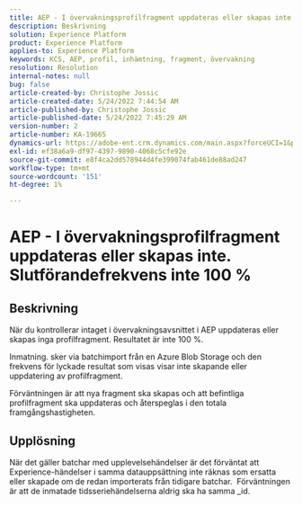 ```yaml
---
title: AEP - I övervakningsprofilfragment uppdateras eller skapas inte. Slutförandefrekvens inte 100 %
description: Beskrivning
solution: Experience Platform
product: Experience Platform
applies-to: Experience Platform
keywords: KCS, AEP, profil, inhämtning, fragment, övervakning
resolution: Resolution
internal-notes: null
bug: false
article-created-by: Christophe Jossic
article-created-date: 5/24/2022 7:44:54 AM
article-published-by: Christophe Jossic
article-published-date: 5/24/2022 7:45:29 AM
version-number: 2
article-number: KA-19665
dynamics-url: https://adobe-ent.crm.dynamics.com/main.aspx?forceUCI=1&pagetype=entityrecord&etn=knowledgearticle&id=49b97160-35db-ec11-a7b6-0022480b01c6
exl-id: ef38a6a9-df97-4397-9890-4068c5cfe92e
source-git-commit: e8f4ca2dd578944d4fe399074fab461de88ad247
workflow-type: tm+mt
source-wordcount: '151'
ht-degree: 1%

---
```


# AEP - I övervakningsprofilfragment uppdateras eller skapas inte. Slutförandefrekvens inte 100 %

## Beskrivning


När du kontrollerar intaget i övervakningsavsnittet i AEP uppdateras eller skapas inga profilfragment. Resultatet är inte 100 %.

Inmatning. sker via batchimport från en Azure Blob Storage och den frekvens för lyckade resultat som visas visar inte skapande eller uppdatering av profilfragment.

Förväntningen är att nya fragment ska skapas och att befintliga profilfragment ska uppdateras och återspeglas i den totala framgångshastigheten.


## Upplösning


När det gäller batchar med upplevelsehändelser är det förväntat att Experience-händelser i samma datauppsättning inte räknas som ersatta eller skapade om de redan importerats från tidigare batchar.  Förväntningen är att de inmatade tidsseriehändelserna aldrig ska ha samma _id.
